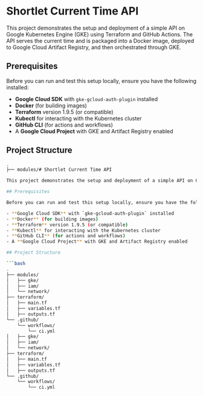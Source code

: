 # Shortlet Current Time API

This project demonstrates the setup and deployment of a simple API on Google Kubernetes Engine (GKE) using Terraform and GitHub Actions. The API serves the current time and is packaged into a Docker image, deployed to Google Cloud Artifact Registry, and then orchestrated through GKE.

## Prerequisites

Before you can run and test this setup locally, ensure you have the following installed:

- **Google Cloud SDK** with `gke-gcloud-auth-plugin` installed
- **Docker** (for building images)
- **Terraform** version 1.9.5 (or compatible)
- **Kubectl** for interacting with the Kubernetes cluster
- **GitHub CLI** (for actions and workflows)
- A **Google Cloud Project** with GKE and Artifact Registry enabled

## Project Structure

```bash
.
├── modules/# Shortlet Current Time API

This project demonstrates the setup and deployment of a simple API on Google Kubernetes Engine (GKE) using Terraform and GitHub Actions. The API serves the current time and is packaged into a Docker image, deployed to Google Cloud Artifact Registry, and then orchestrated through GKE.

## Prerequisites

Before you can run and test this setup locally, ensure you have the following installed:

- **Google Cloud SDK** with `gke-gcloud-auth-plugin` installed
- **Docker** (for building images)
- **Terraform** version 1.9.5 (or compatible)
- **Kubectl** for interacting with the Kubernetes cluster
- **GitHub CLI** (for actions and workflows)
- A **Google Cloud Project** with GKE and Artifact Registry enabled

## Project Structure

```bash
.
├── modules/
│   ├── gke/
│   ├── iam/
│   └── network/
├── terraform/
│   ├── main.tf
│   ├── variables.tf
│   ├── outputs.tf
└── .github/
    └── workflows/
        └── ci.yml
│   ├── gke/
│   ├── iam/
│   └── network/
├── terraform/
│   ├── main.tf
│   ├── variables.tf
│   ├── outputs.tf
└── .github/
    └── workflows/
        └── ci.yml
```
